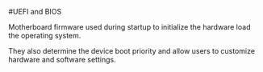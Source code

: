 #UEFI and BIOS 

Motherboard firmware used during startup to initialize the hardware 
load the operating system. 

They also determine the device boot priority and allow users to customize hardware and software settings. 

